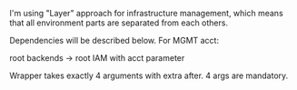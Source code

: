 I'm using "Layer" approach for infrastructure management, which means that all environment parts are separated from each others.

Dependencies will be described below.
For MGMT acct:

root backends -> root IAM with acct parameter


Wrapper takes exactly 4 arguments with extra after. 4 args are mandatory.